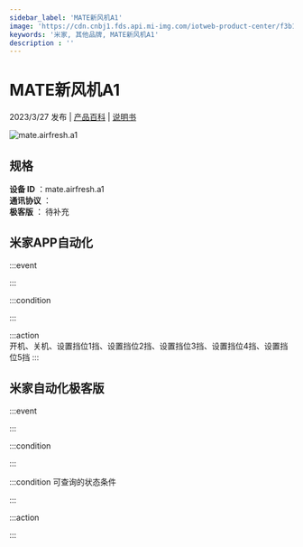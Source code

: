 ```yaml
---
sidebar_label: 'MATE新风机A1'
image: 'https://cdn.cnbj1.fds.api.mi-img.com/iotweb-product-center/f3b1d21027212a3115d577bfe5a46826_1647827919228.png?GalaxyAccessKeyId=AKVGLQWBOVIRQ3XLEW&Expires=9223372036854775807&Signature=lNKiSACmtPqqY49qtedA8VtmhNg='
keywords: '米家, 其他品牌, MATE新风机A1'
description : ''
---
```

# MATE新风机A1

2023/3/27 发布 | [产品百科](https://home.mi.com/webapp/content/baike/product/index.html?model=mate.airfresh.a1/) | [说明书](https://home.mi.com/views/introduction.html?model=mate.airfresh.a1&region=cn)

![mate.airfresh.a1](https://cdn.cnbj1.fds.api.mi-img.com/iotweb-product-center/f3b1d21027212a3115d577bfe5a46826_1647827919228.png?GalaxyAccessKeyId=AKVGLQWBOVIRQ3XLEW&Expires=9223372036854775807&Signature=lNKiSACmtPqqY49qtedA8VtmhNg=)

## 规格  
> 
**设备 ID** ：mate.airfresh.a1  
**通讯协议** ：  
**极客版**  ： 待补充 


## 米家APP自动化  

:::event  

:::

:::condition  

:::

:::action   
开机、关机、设置挡位1挡、设置挡位2挡、设置挡位3挡、设置挡位4挡、设置挡位5挡
:::

## 米家自动化极客版  

:::event  

:::

:::condition  

:::

:::condition 可查询的状态条件  

:::

:::action  

:::

        
